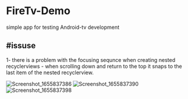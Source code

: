 # FireTv-Demo
simple app for testing Android-tv development
 
#issuse
------------------------------
1- there is a problem with the focusing sequnce when creating nested recyclerviews - when scrolling down and return to the top it snaps to the last item of the nested recyclerview.


![Screenshot_1655837386](https://user-images.githubusercontent.com/41123848/174875784-d7e0ab11-be1e-4dc6-adb4-f9b82361c23c.png)
![Screenshot_1655837390](https://user-images.githubusercontent.com/41123848/174875818-99d2e0cc-840c-4c27-b548-deaff8f11f6a.png)
![Screenshot_1655837398](https://user-images.githubusercontent.com/41123848/174875826-66767453-a73b-4d20-9b7e-38ea39ffbe45.png)
